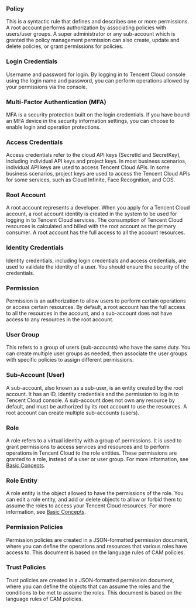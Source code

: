 ### Policy 
This is a syntactic rule that defines and describes one or more permissions. A root account performs authorization by associating policies with users/user groups. A super administrator or any sub-account which is granted the policy management permission can also create, update and delete policies, or grant permissions for policies.

### Login Credentials 
Username and password for login. By logging in to Tencent Cloud console using the login name and password, you can perform operations allowed by your permissions via the console.

### Multi-Factor Authentication (MFA)
MFA is a security protection built on the login credentials. If you have bound an MFA device in the security information settings, you can choose to enable login and operation protections.

### Access Credentials 
Access credentials refer to the cloud API keys (SecretId and SecretKey), including individual API keys and project keys. In most business scenarios, individual API keys are used to access Tencent Cloud APIs. In some business scenarios, project keys are used to access the Tencent Cloud APIs for some services, such as Cloud Infinite, Face Recognition, and COS.

### Root Account 
A root account represents a developer. When you apply for a Tencent Cloud account, a root account identity is created in the system to be used for logging in to Tencent Cloud services. The consumption of Tencent Cloud resources is calculated and billed with the root account as the primary consumer. A root account has the full access to all the account resources.

### Identity Credentials 
Identity credentials, including login credentials and access credentials, are used to validate the identity of a user. You should ensure the security of the credentials.

### Permission 
Permission is an authorization to allow users to perform certain operations or access certain resources. By default, a root account has the full access to all the resources in the account, and a sub-account does not have access to any resources in the root account.

### User Group 
This refers to a group of users (sub-accounts) who have the same duty. You can create multiple user groups as needed, then associate the user groups with specific policies to assign different permissions.

### Sub-Account (User) 
A sub-account, also known as a sub-user, is an entity created by the root account. It has an ID, identity credentials and the permission to log in to Tencent Cloud console. A sub-account does not own any resource by default, and must be authorized by its root account to use the resources. A root account can create multiple sub-accounts (users).

### Role
A role refers to a virtual identity with a group of permissions. It is used to grant permissions to access services and resources and to perform operations in Tencent Cloud to the role entities. These permissions are granted to a role, instead of a user or user group.
For more information, see [Basic Concepts](https://cloud.tencent.com/document/product/598/19421).

### Role Entity
A role entity is the object allowed to have the permissions of the role. You can edit a role entity, and add or delete objects to allow or forbid them to assume the roles to access your Tencent Cloud resources.
For more information, see [Basic Concepts](https://cloud.tencent.com/document/product/598/19421).

### Permission Policies
Permission policies are created in a JSON-formatted permission document, where you can define the operations and resources that various roles have access to. This document is based on the language rules of CAM policies.

### Trust Policies
Trust policies are created in a JSON-formatted permission document, where you can define the objects that can assume the roles and the conditions to be met to assume the roles. This document is based on the language rules of CAM policies.

